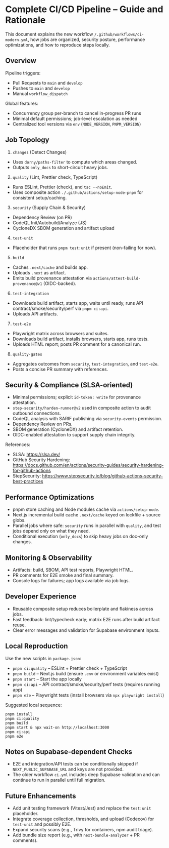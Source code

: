 # Complete CI/CD Pipeline – Guide and Rationale

This document explains the new workflow `/.github/workflows/ci-modern.yml`, how jobs are organized, security posture, performance optimizations, and how to reproduce steps locally.

## Overview

Pipeline triggers:
- Pull Requests to `main` and `develop`
- Pushes to `main` and `develop`
- Manual `workflow_dispatch`

Global features:
- Concurrency group per-branch to cancel in-progress PR runs
- Minimal default permissions; job-level escalation as needed
- Centralized tool versions via `env` (`NODE_VERSION`, `PNPM_VERSION`)

## Job Topology

1. `changes` (Detect Changes)
- Uses `dorny/paths-filter` to compute which areas changed.
- Outputs `only_docs` to short-circuit heavy jobs.

2. `quality` (Lint, Prettier check, TypeScript)
- Runs ESLint, Prettier (check), and `tsc --noEmit`.
- Uses composite action `./.github/actions/setup-node-pnpm` for consistent setup/caching.

3. `security` (Supply Chain & Security)
- Dependency Review (on PR)
- CodeQL Init/Autobuild/Analyze (JS)
- CycloneDX SBOM generation and artifact upload

4. `test-unit`
- Placeholder that runs `pnpm test:unit` if present (non-failing for now).

5. `build`
- Caches `.next/cache` and builds app.
- Uploads `.next` as artifact.
- Emits build provenance attestation via `actions/attest-build-provenance@v1` (OIDC-backed).

6. `test-integration`
- Downloads build artifact, starts app, waits until ready, runs API contract/smoke/security/perf via `pnpm ci:api`.
- Uploads API artifacts.

7. `test-e2e`
- Playwright matrix across browsers and suites.
- Downloads build artifact, installs browsers, starts app, runs tests.
- Uploads HTML report; posts PR comment for a canonical run.

8. `quality-gates`
- Aggregates outcomes from `security`, `test-integration`, and `test-e2e`.
- Posts a concise PR summary with references.

## Security & Compliance (SLSA-oriented)

- Minimal permissions; explicit `id-token: write` for provenance attestation.
- `step-security/harden-runner@v2` used in composite action to audit outbound connections.
- CodeQL analysis with SARIF publishing via `security-events` permission.
- Dependency Review on PRs.
- SBOM generation (CycloneDX) and artifact retention.
- OIDC-enabled attestation to support supply chain integrity.

References:
- SLSA: https://slsa.dev/
- GitHub Security Hardening: https://docs.github.com/en/actions/security-guides/security-hardening-for-github-actions
- StepSecurity: https://www.stepsecurity.io/blog/github-actions-security-best-practices

## Performance Optimizations

- pnpm store caching and Node modules cache via `actions/setup-node`.
- Next.js incremental build cache `.next/cache` keyed on lockfile + source globs.
- Parallel jobs where safe: `security` runs in parallel with `quality`, and test jobs depend only on what they need.
- Conditional execution (`only_docs`) to skip heavy jobs on doc-only changes.

## Monitoring & Observability

- Artifacts: build, SBOM, API test reports, Playwright HTML.
- PR comments for E2E smoke and final summary.
- Console logs for failures; app logs available via job logs.

## Developer Experience

- Reusable composite setup reduces boilerplate and flakiness across jobs.
- Fast feedback: lint/typecheck early; matrix E2E runs after build artifact reuse.
- Clear error messages and validation for Supabase environment inputs.

## Local Reproduction

Use the new scripts in `package.json`:
- `pnpm ci:quality` – ESLint + Prettier check + TypeScript
- `pnpm build` – Next.js build (ensure `.env` or environment variables exist)
- `pnpm start` – Start the app locally
- `pnpm ci:api` – API contract/smoke/security/perf tests (requires running app)
- `pnpm e2e` – Playwright tests (install browsers via `npx playwright install`)

Suggested local sequence:
```
pnpm install
pnpm ci:quality
pnpm build
pnpm start & npx wait-on http://localhost:3000
pnpm ci:api
pnpm e2e
```

## Notes on Supabase-dependent Checks

- E2E and integration/API tests can be conditionally skipped if `NEXT_PUBLIC_SUPABASE_URL` and keys are not provided.
- The older workflow `ci.yml` includes deep Supabase validation and can continue to run in parallel until full migration.

## Future Enhancements

- Add unit testing framework (Vitest/Jest) and replace the `test:unit` placeholder.
- Integrate coverage collection, thresholds, and upload (Codecov) for `test-unit` and possibly E2E.
- Expand security scans (e.g., Trivy for containers, npm audit triage).
- Add bundle size report (e.g., with `next-bundle-analyzer` + PR comments).
